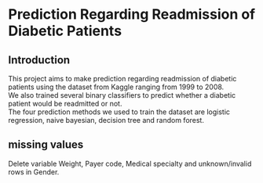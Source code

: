 # Prediction Regarding Readmission of Diabetic Patients

## Introduction
This project aims to make prediction regarding readmission of diabetic patients using the dataset from Kaggle ranging from 1999 to 2008.  
We also trained several binary classifiers to predict whether a diabetic patient would be readmitted or not.  
The four prediction methods we used to train the dataset are logistic regression, naive bayesian, decision tree and random forest.

## missing values
Delete variable Weight, Payer code, Medical specialty and unknown/invalid rows in Gender.
